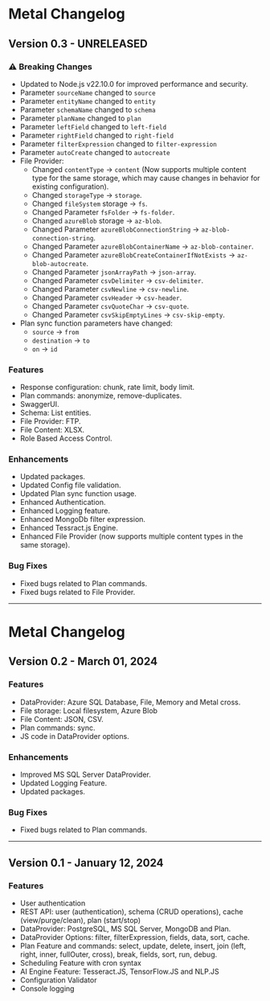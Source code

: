 # Metal Changelog

## Version 0.3 - UNRELEASED

### ⚠️ Breaking Changes
- Updated to Node.js v22.10.0 for improved performance and security.
- Parameter `sourceName` changed to `source`
- Parameter `entityName` changed to `entity`
- Parameter `schemaName` changed to `schema`
- Parameter `planName` changed to `plan`
- Parameter `leftField` changed to `left-field`
- Parameter `rightField` changed to `right-field`
- Parameter `filterExpression` changed to `filter-expression`
- Parameter `autoCreate` changed to `autocreate`
- File Provider:
    - Changed `contentType` → `content` (Now supports multiple content type for the same storage, which may cause changes in behavior for existing configuration).
    - Changed `storageType` → `storage`.
    - Changed `fileSystem` storage → `fs`.
    - Changed Parameter `fsFolder` → `fs-folder`.
    - Changed `azureBlob` storage → `az-blob`.
    - Changed Parameter `azureBlobConnectionString` → `az-blob-connection-string`.
    - Changed Parameter `azureBlobContainerName` → `az-blob-container`.
    - Changed Parameter `azureBlobCreateContainerIfNotExists` → `az-blob-autocreate`.
    - Changed Parameter `jsonArrayPath` → `json-array`.
    - Changed Parameter `csvDelimiter` → `csv-delimiter`.
    - Changed Parameter `csvNewline` → `csv-newline`.
    - Changed Parameter `csvHeader` → `csv-header`.
    - Changed Parameter `csvQuoteChar` → `csv-quote`.
    - Changed Parameter `csvSkipEmptyLines` → `csv-skip-empty`.
- Plan sync function parameters have changed:
  - `source` → `from`
  - `destination` → `to`
  - `on` → `id`

### Features
- Response configuration: chunk, rate limit, body limit.
- Plan commands: anonymize, remove-duplicates.
- SwaggerUI.
- Schema: List entities.
- File Provider: FTP.
- File Content: XLSX.
- Role Based Access Control.

### Enhancements
- Updated packages.
- Updated Config file validation.
- Updated Plan sync function usage.
- Enhanced Authentication.
- Enhanced Logging feature.
- Enhanced MongoDb filter expression.
- Enhanced Tessract.js Engine.
- Enhanced File Provider (now supports multiple content types in the same storage).

### Bug Fixes
- Fixed bugs related to Plan commands.
- Fixed bugs related to File Provider.

---
# Metal Changelog

## Version 0.2 - March 01, 2024

### Features
- DataProvider: Azure SQL Database, File, Memory and Metal cross.
- File storage: Local filesystem, Azure Blob
- File Content: JSON, CSV.
- Plan commands: sync.
- JS code in DataProvider options.

### Enhancements
- Improved MS SQL Server DataProvider.
- Updated Logging Feature.
- Updated packages.

### Bug Fixes
- Fixed bugs related to Plan commands.

---
## Version 0.1 - January 12, 2024

### Features
- User authentication
- REST API: user (authentication), schema (CRUD operations), cache (view/purge/clean), plan (start/stop)
- DataProvider: PostgreSQL, MS SQL Server, MongoDB and Plan.
- DataProvider Options: filter, filterExpression, fields, data, sort, cache.
- Plan Feature and commands: select, update, delete, insert, join (left, right, inner, fullOuter, cross), break, fields, sort, run, debug.
- Scheduling Feature with cron syntax
- AI Engine Feature: Tesseract.JS, TensorFlow.JS and NLP.JS
- Configuration Validator
- Console logging